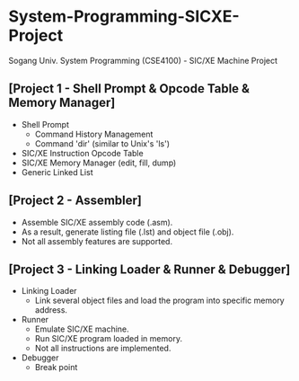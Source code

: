 # System-Programming-SICXE-Project
Sogang Univ. System Programming (CSE4100) - SIC/XE Machine Project

[Project 1 - Shell Prompt & Opcode Table & Memory Manager]
-----------------
- Shell Prompt
  - Command History Management
  - Command 'dir' (similar to Unix's 'ls')
- SIC/XE Instruction Opcode Table
- SIC/XE Memory Manager (edit, fill, dump)
- Generic Linked List
 
 [Project 2 - Assembler]
----------------
- Assemble SIC/XE assembly code (.asm). 
- As a result, generate listing file (.lst) and object file (.obj).
- Not all assembly features are supported.

[Project 3 - Linking Loader & Runner & Debugger]
---------------------
- Linking Loader
  - Link several object files and load the program into specific memory address.
- Runner
  - Emulate SIC/XE machine.
  - Run SIC/XE program loaded in memory.
  - Not all instructions are implemented.
- Debugger
  - Break point
